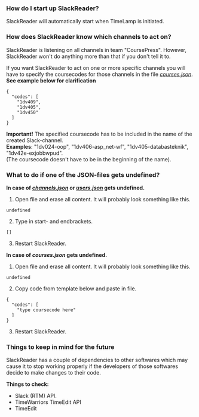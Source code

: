 ### How do I start up SlackReader?
SlackReader will automatically start when TimeLamp is initiated.
 
### How does SlackReader know which channels to act on?
SlackReader is listening on all channels in team "CoursePress". 
However, SlackReader won't do anything more than that if you don't tell it to.

If you want SlackReader to act on one or more specific channels you will have 
to specify the coursecodes for those channels in the file *[courses.json](https://github.com/TimeWarriors/TimeLamp/blob/master/SlackReader/courses.json)*. <br />
**See example below for clarification**

```
{
  "codes": [
    "1dv409",
    "1dv405",
    "1dv450"
  ]
}
```

**Important!**
  The specified coursecode has to be included in the name of the created Slack-channel.<br />
  **Examples**: "1dv024-oop", "1dv406-asp_net-wf", "1dv405-databasteknik", "1dv42e-exjobbwpud".<br />
  (The coursecode doesn't have to be in the beginning of the name).


### What to do if one of the JSON-files gets undefined?
**<p>In case of *[channels.json](https://github.com/TimeWarriors/TimeLamp/blob/master/SlackReader/courses.json)* or *[users.json](https://github.com/TimeWarriors/TimeLamp/blob/master/SlackReader/courses.json)* gets undefined.</p>**
1) Open file and erase all content. It will probably look something like this.
```
undefined
```
2) Type in start- and endbrackets.
```
[]
```
3) Restart SlackReader.

**<p>In case of <i>courses.json</i> gets undefined.</p>**
1) Open file and erase all content. It will probably look something like this.
```
undefined
```
2) Copy code from template below and paste in file.
```
{
  "codes": [
    "type coursecode here"
  ]
}
```
3) Restart SlackReader.


### Things to keep in mind for the future
SlackReader has a couple of dependencies to other softwares which may cause it to stop working properly if the developers of those softwares decide to make changes to their code.

**Things to check:**
* Slack (RTM) API.
* TimeWarriors TimeEdit API
 * TimeEdit
